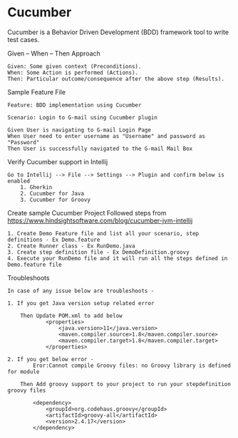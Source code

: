 # Cucumber

Cucumber is a Behavior Driven Development (BDD) framework tool to write test cases.
        
Given – When – Then Approach

    Given: Some given context (Preconditions).
    When: Some Action is performed (Actions).
    Then: Particular outcome/consequence after the above step (Results).

Sample Feature File

    Feature: BDD implementation using Cucumber
    
    Scenario: Login to G-mail using Cucumber plugin
    
    Given User is navigating to G-mail Login Page
    When User need to enter username as "Username" and password as "Password"
    Then User is successfully navigated to the G-mail Mail Box
    
Verify Cucumber support in Intellij

    Go to Intellij --> File --> Settings --> Plugin and confirm below is enabled 
        1. Gherkin
        2. Cucumber for Java
        3. Cucumber for Groovy
        
Create sample Cucumber Project
    Followed steps from https://www.hindsightsoftware.com/blog/cucumber-jvm-intellij
    
    1. Create Demo Feature file and list all your scenario, step definitions - Ex Demo.feature
    2. Create Runner class - Ex RunDemo.java
    3. Create step definition file - Ex DemoDefinition.groovy
    4. Execute your RunDemo file and it will run all the steps defined in Demo.feature file
    
Troubleshoots
    
    In case of any issue below are troubleshoots - 
    
    1. If you get Java version setup related error
    
        Then Update POM.xml to add below 
                <properties>
                    <java.version>11</java.version>
                    <maven.compiler.source>1.8</maven.compiler.source>
                    <maven.compiler.target>1.8</maven.compiler.target>
                </properties>
          
    2. If you get below error -
            Eror:Cannot compile Groovy files: no Groovy library is defined for module
                
        Then Add groovy support to your project to run your stepdefinition groovy files 
        
            <dependency>
                <groupId>org.codehaus.groovy</groupId>
                <artifactId>groovy-all</artifactId>
                <version>2.4.17</version>
            </dependency>
            
    